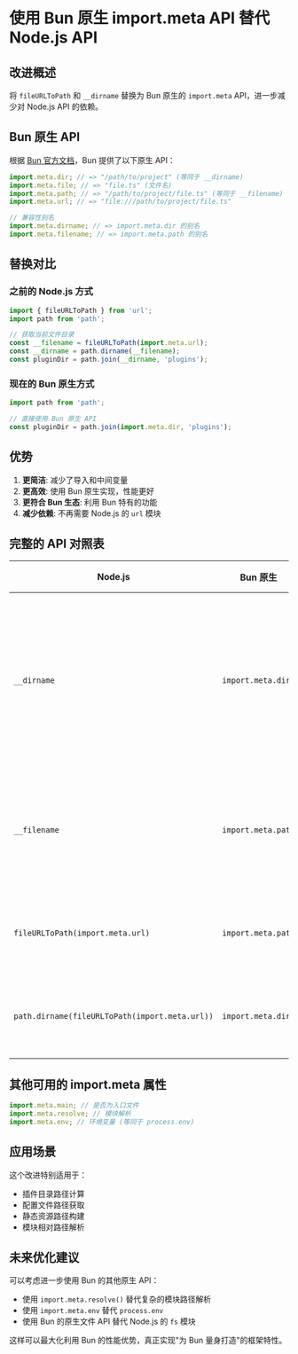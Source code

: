 # 使用 Bun 原生 import.meta API 替代 Node.js API

## 改进概述

将 `fileURLToPath` 和 `__dirname` 替换为 Bun 原生的 `import.meta` API，进一步减少对 Node.js API 的依赖。

## Bun 原生 API

根据 [Bun 官方文档](https://bun.sh/docs/api/import-meta)，Bun 提供了以下原生 API：

```javascript
import.meta.dir; // => "/path/to/project" (等同于 __dirname)
import.meta.file; // => "file.ts" (文件名)
import.meta.path; // => "/path/to/project/file.ts" (等同于 __filename)
import.meta.url; // => "file:///path/to/project/file.ts"

// 兼容性别名
import.meta.dirname; // => import.meta.dir 的别名
import.meta.filename; // => import.meta.path 的别名
```

## 替换对比

### 之前的 Node.js 方式

```javascript
import { fileURLToPath } from 'url';
import path from 'path';

// 获取当前文件目录
const __filename = fileURLToPath(import.meta.url);
const __dirname = path.dirname(__filename);
const pluginDir = path.join(__dirname, 'plugins');
```

### 现在的 Bun 原生方式

```javascript
import path from 'path';

// 直接使用 Bun 原生 API
const pluginDir = path.join(import.meta.dir, 'plugins');
```

## 优势

1. **更简洁**: 减少了导入和中间变量
2. **更高效**: 使用 Bun 原生实现，性能更好
3. **更符合 Bun 生态**: 利用 Bun 特有的功能
4. **减少依赖**: 不再需要 Node.js 的 `url` 模块

## 完整的 API 对照表

| Node.js                                        | Bun 原生           | 说明                       |
| ---------------------------------------------- | ------------------ | -------------------------- |
| `__dirname`                                    | `import.meta.dir`  | 当前文件所在目录的绝对路径 |
| `__filename`                                   | `import.meta.path` | 当前文件的绝对路径         |
| `fileURLToPath(import.meta.url)`               | `import.meta.path` | 文件路径转换               |
| `path.dirname(fileURLToPath(import.meta.url))` | `import.meta.dir`  | 目录路径获取               |

## 其他可用的 import.meta 属性

```javascript
import.meta.main; // 是否为入口文件
import.meta.resolve; // 模块解析
import.meta.env; // 环境变量 (等同于 process.env)
```

## 应用场景

这个改进特别适用于：

-   插件目录路径计算
-   配置文件路径获取
-   静态资源路径构建
-   模块相对路径解析

## 未来优化建议

可以考虑进一步使用 Bun 的其他原生 API：

-   使用 `import.meta.resolve()` 替代复杂的模块路径解析
-   使用 `import.meta.env` 替代 `process.env`
-   使用 Bun 的原生文件 API 替代 Node.js 的 `fs` 模块

这样可以最大化利用 Bun 的性能优势，真正实现"为 Bun 量身打造"的框架特性。
